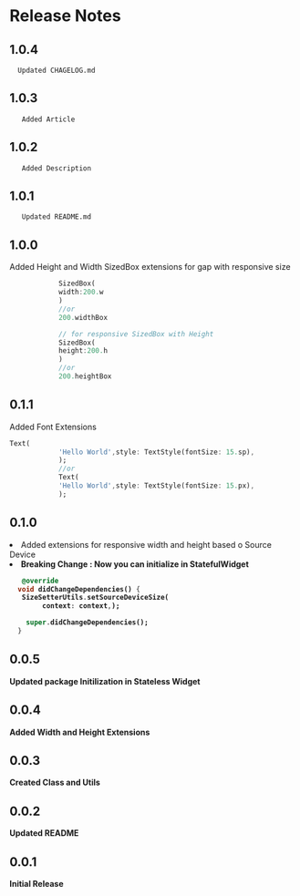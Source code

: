 # Release Notes
## 1.0.4
      Updated CHAGELOG.md
## 1.0.3
       Added Article
## 1.0.2
       Added Description

## 1.0.1
       Updated README.md
## 1.0.0
  Added Height  and Width SizedBox extensions for gap with responsive size 


```dart
            SizedBox(
            width:200.w
            )
            //or
            200.widthBox

            // for responsive SizedBox with Height
            SizedBox(
            height:200.h
            )
            //or
            200.heightBox
```
 ## 0.1.1
 Added Font Extensions

```dart
Text(
            'Hello World',style: TextStyle(fontSize: 15.sp),
            );
            //or
            Text(
            'Hello World',style: TextStyle(fontSize: 15.px),
            );
```

 ## 0.1.0
<li> Added extensions for responsive  width and height based o Source Device <br>
<li> <b>Breaking Change :<b> Now you can initialize in StatefulWidget</li>

```dart
   @override
  void didChangeDependencies() {
   SizeSetterUtils.setSourceDeviceSize(
        context: context,);

    super.didChangeDependencies();
  }
  ```

## 0.0.5
 Updated package Initilization in Stateless Widget
 ## 0.0.4
 Added Width and Height Extensions

 ## 0.0.3
 Created Class and Utils 
## 0.0.2
 Updated README
## 0.0.1
 Initial Release

